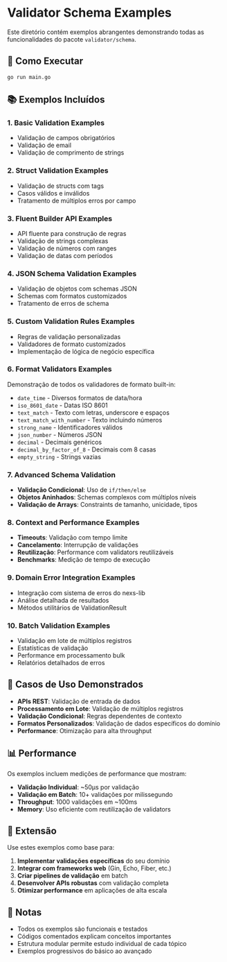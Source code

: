 # Validator Schema Examples

Este diretório contém exemplos abrangentes demonstrando todas as funcionalidades do pacote `validator/schema`.

## 🚀 Como Executar

```bash
go run main.go
```

## 📚 Exemplos Incluídos

### 1. **Basic Validation Examples**
- Validação de campos obrigatórios
- Validação de email
- Validação de comprimento de strings

### 2. **Struct Validation Examples**
- Validação de structs com tags
- Casos válidos e inválidos
- Tratamento de múltiplos erros por campo

### 3. **Fluent Builder API Examples**
- API fluente para construção de regras
- Validação de strings complexas
- Validação de números com ranges
- Validação de datas com períodos

### 4. **JSON Schema Validation Examples**
- Validação de objetos com schemas JSON
- Schemas com formatos customizados
- Tratamento de erros de schema

### 5. **Custom Validation Rules Examples**
- Regras de validação personalizadas
- Validadores de formato customizados
- Implementação de lógica de negócio específica

### 6. **Format Validators Examples**
Demonstração de todos os validadores de formato built-in:
- `date_time` - Diversos formatos de data/hora
- `iso_8601_date` - Datas ISO 8601
- `text_match` - Texto com letras, underscore e espaços
- `text_match_with_number` - Texto incluindo números
- `strong_name` - Identificadores válidos
- `json_number` - Números JSON
- `decimal` - Decimais genéricos
- `decimal_by_factor_of_8` - Decimais com 8 casas
- `empty_string` - Strings vazias

### 7. **Advanced Schema Validation**
- **Validação Condicional**: Uso de `if/then/else`
- **Objetos Aninhados**: Schemas complexos com múltiplos níveis
- **Validação de Arrays**: Constraints de tamanho, unicidade, tipos

### 8. **Context and Performance Examples**
- **Timeouts**: Validação com tempo limite
- **Cancelamento**: Interrupção de validações
- **Reutilização**: Performance com validators reutilizáveis
- **Benchmarks**: Medição de tempo de execução

### 9. **Domain Error Integration Examples**
- Integração com sistema de erros do nexs-lib
- Análise detalhada de resultados
- Métodos utilitários de ValidationResult

### 10. **Batch Validation Examples**
- Validação em lote de múltiplos registros
- Estatísticas de validação
- Performance em processamento bulk
- Relatórios detalhados de erros

## 🎯 Casos de Uso Demonstrados

- **APIs REST**: Validação de entrada de dados
- **Processamento em Lote**: Validação de múltiplos registros
- **Validação Condicional**: Regras dependentes de contexto
- **Formatos Personalizados**: Validação de dados específicos do domínio
- **Performance**: Otimização para alta throughput

## 📊 Performance

Os exemplos incluem medições de performance que mostram:

- **Validação Individual**: ~50µs por validação
- **Validação em Batch**: 10+ validações por milissegundo
- **Throughput**: 1000 validações em ~100ms
- **Memory**: Uso eficiente com reutilização de validators

## 🔧 Extensão

Use estes exemplos como base para:

1. **Implementar validações específicas** do seu domínio
2. **Integrar com frameworks web** (Gin, Echo, Fiber, etc.)
3. **Criar pipelines de validação** em batch
4. **Desenvolver APIs robustas** com validação completa
5. **Otimizar performance** em aplicações de alta escala

## 📝 Notas

- Todos os exemplos são funcionais e testados
- Códigos comentados explicam conceitos importantes
- Estrutura modular permite estudo individual de cada tópico
- Exemplos progressivos do básico ao avançado
